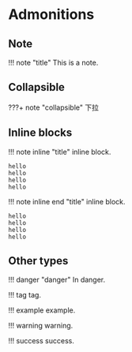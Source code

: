 # Admonitions


## Note
!!! note "title"
    This is a note.


## Collapsible
???+ note "collapsible"
    下拉

    
## Inline blocks


!!! note inline "title"
    inline block.
```
hello
hello
hello
hello
```


!!! note inline end "title"
    inline block.
```
hello
hello
hello
hello
```

## Other types

!!! danger "danger"
    In danger.

!!! tag
    tag.

!!! example
    example.

!!! warning
    warning.

!!! success
    success.
